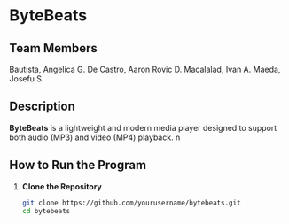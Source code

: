 # ByteBeats

## Team Members

Bautista, Angelica G.
De Castro, Aaron Rovic D.
Macalalad, Ivan A.
Maeda, Josefu S.


## Description
**ByteBeats** is a lightweight and modern media player designed to support both audio (MP3) and video (MP4) playback. n 
## How to Run the Program

1. **Clone the Repository**
   ```bash
   git clone https://github.com/yourusername/bytebeats.git
   cd bytebeats

